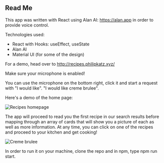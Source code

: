 ## Read Me

This app was written with React using Alan AI: <https://alan.app> in order to provide voice control.

Technologies used:

- React with Hooks: useEffect, useState
- Alan AI
- Material UI (for some of the design)


For a demo, head over to <http://recipes.philipkatz.xyz/>

Make sure your microphone is enabled!

You can use the microphone on the bottom right, click it and start a request with "I would like". "I would like creme brulee". 

Here's a demo of the home page:

<img src="https://i.ibb.co/Lz0H24J/Recipes-Img.jpg"
     alt="Recipes homepage"
     />

The app will proceed to read you the first recipe in our search results before mapping through an array of cards that will show you a picture of each as well as more information. At any time, you can click on one of the recipes and proceed to your kitchen and get cooking!


<img src="https://i.ibb.co/ZJsSdJv/Creme-Brulee.jpg"
  alt="Creme brulee"
     />


  
In order to run it on your machine, clone the repo and in npm, type npm run start.


